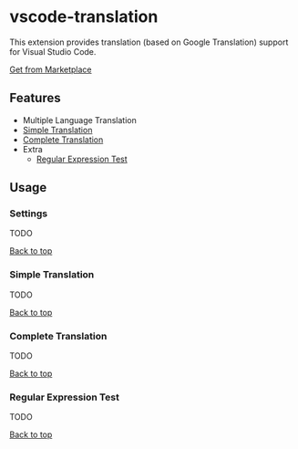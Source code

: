 # vscode-translation
This extension provides translation (based on Google Translation) support for Visual Studio Code.

[Get from Marketplace]()

## Features
- Multiple Language Translation
- [Simple Translation](#simple-translation)
- [Complete Translation](#complex-translation)
- Extra
  - [Regular Expression Test](#regular-expression-test)

## Usage
### Settings
TODO

[Back to top](#features)

### Simple Translation
TODO

[Back to top](#features)

### Complete Translation
TODO

[Back to top](#features)

### Regular Expression Test
TODO

[Back to top](#features)

